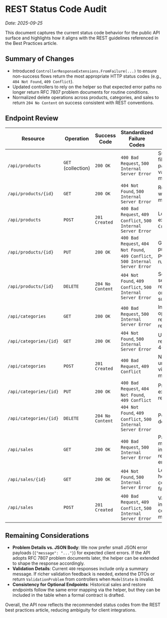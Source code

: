 # REST Status Code Audit

_Date: 2025-09-25_

This document captures the current status code behavior for the public API surface and highlights how it aligns with the REST guidelines referenced in the Best Practices article.

## Summary of Changes

- Introduced `ControllerResponseExtensions.FromFailure(...)` to ensure non-success flows return the most appropriate HTTP status codes (e.g., `404 Not Found`, `409 Conflict`).
- Updated controllers to rely on the helper so that expected error paths no longer return RFC 7807 problem documents for routine conditions.
- Normalized delete operations across products, categories, and sales to return `204 No Content` on success consistent with REST conventions.

## Endpoint Review

| Resource | Operation | Success Code | Standardized Failure Codes | Notes |
|----------|-----------|--------------|-----------------------------|-------|
| `/api/products` | `GET` (collection) | `200 OK` | `400 Bad Request`, `500 Internal Server Error` | Supports filtering, sorting, pagination with validation errors mapped to 400. |
| `/api/products/{id}` | `GET` | `200 OK` | `404 Not Found`, `500 Internal Server Error` | Returns `404` when entity is missing. |
| `/api/products` | `POST` | `201 Created` | `400 Bad Request`, `409 Conflict`, `500 Internal Server Error` | Location header exposed via `CreatedAtAction`. |
| `/api/products/{id}` | `PUT` | `200 OK` | `400 Bad Request`, `404 Not Found`, `409 Conflict`, `500 Internal Server Error` | Guards against price updates per business rule. |
| `/api/products/{id}` | `DELETE` | `204 No Content` | `404 Not Found`, `409 Conflict`, `500 Internal Server Error` | Soft delete semantics retained; body omitted on success. |
| `/api/categories` | `GET` | `200 OK` | `400 Bad Request`, `500 Internal Server Error` | Includes optional deleted resources when requested. |
| `/api/categories/{id}` | `GET` | `200 OK` | `404 Not Found`, `500 Internal Server Error` | Uses helper to return canonical 404 payload. |
| `/api/categories` | `POST` | `201 Created` | `400 Bad Request`, `409 Conflict` | Name uniqueness violations mapped to `409`. |
| `/api/categories/{id}` | `PUT` | `200 OK` | `400 Bad Request`, `404 Not Found`, `409 Conflict` | Preserves existing relationships. |
| `/api/categories/{id}` | `DELETE` | `204 No Content` | `404 Not Found`, `409 Conflict`, `500 Internal Server Error` | Performs soft delete. |
| `/api/sales` | `GET` | `200 OK` | `400 Bad Request`, `500 Internal Server Error` | Pagination metadata included in response envelope. |
| `/api/sales/{id}` | `GET` | `200 OK` | `404 Not Found`, `500 Internal Server Error` | Leverages helper for consistent failures. |
| `/api/sales` | `POST` | `201 Created` | `400 Bad Request`, `409 Conflict`, `500 Internal Server Error` | Validates inventory; conflicts mapped to `409`. |

## Remaining Considerations

- **Problem Details vs. JSON Body**: We now prefer small JSON error payloads (`{"message": "..."}`) for expected client errors. If the API adopts RFC 7807 problem documents later, the helper can be extended to shape the response accordingly.
- **Validation Details**: Current `400` responses include only a summary message. If richer validation feedback is needed, extend the DTOs or return `ValidationProblem` from controllers when `ModelState` is invalid.
- **Consistency for Optional Endpoints**: Historical sales and restore endpoints follow the same error mapping via the helper, but they can be included in the table when a formal contract is drafted.

Overall, the API now reflects the recommended status codes from the REST best practices article, reducing ambiguity for client integrations.
